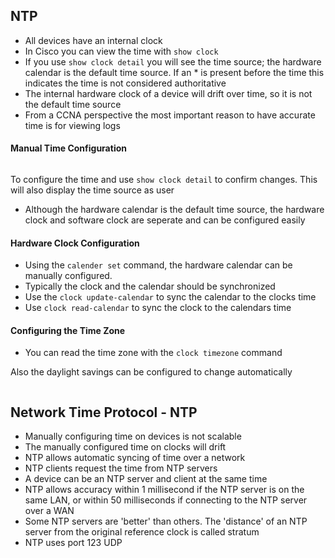 ## NTP

- All devices have an internal clock
- In Cisco you can view the time with ```show clock```
- If you use ```show clock detail``` you will see the time source; the hardware calendar is the default time source. If an * is present before the time this indicates the time is not considered authoritative
- The internal hardware clock of a device will drift over time, so it is not the default time source
- From a CCNA perspective the most important reason to have accurate time is for viewing logs

#### Manual Time Configuration

```clock set
```
To configure the time and use ```show clock detail``` to confirm changes. This will also display the time source as user 

* Although the hardware calendar is the default time source, the hardware clock and software clock are seperate and can be configured easily

#### Hardware Clock Configuration

- Using the ```calender set``` command, the hardware calendar can be manually configured.
- Typically the clock and the calendar should be synchronized
- Use the ```clock update-calendar``` to sync the calendar to the clocks time
- Use ```clock read-calendar``` to sync the clock to the calendars time

#### Configuring the Time Zone

- You can read the time zone with the ```clock timezone``` command

Also the daylight savings can be configured to change automatically

```clock summer-time recurring name start end [offset]
```

## Network Time Protocol - NTP

 * Manually configuring time on devices is not scalable
 * The manually configured time on clocks will drift
 * NTP allows automatic syncing of time over a network
 * NTP clients request the time from NTP servers
 * A device can be an NTP server and client at the same time
 * NTP allows accuracy within 1 millisecond if the NTP server is on the same LAN, or within 50 milliseconds if connecting to the NTP server over a WAN
 * Some NTP servers are 'better' than others. The 'distance' of an NTP server from the original reference clock is called stratum
 * NTP uses port 123 UDP











